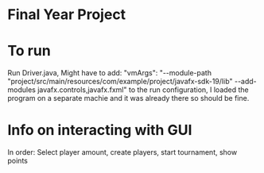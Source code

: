 # Final Year Project

# To run
Run Driver.java, Might have to add:
"vmArgs": "--module-path \"project/src/main/resources/com/example/project/javafx-sdk-19/lib\" --add-modules javafx.controls,javafx.fxml"
to the run configuration, I loaded the program on a separate machie and it was already there so should be fine.

# Info on interacting with GUI
In order: Select player amount, create players, start tournament, show points
